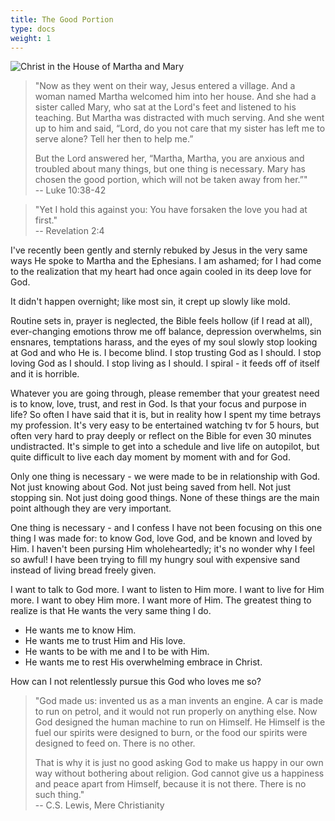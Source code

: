 ```yaml
---
title: The Good Portion
type: docs
weight: 1
---
```


![Christ in the House of Martha and Mary](/img/marymartha.jpg "Christ in the House of Martha and Mary - Johannes Vermeer")

> "Now as they went on their way, Jesus entered a village. And a woman named Martha welcomed him into her house. And she had a sister called Mary, who sat at the Lord's feet and listened to his teaching. But Martha was distracted with much serving. And she went up to him and said, “Lord, do you not care that my sister has left me to serve alone? Tell her then to help me.” 
>
> But the Lord answered her, “Martha, Martha, you are anxious and troubled about many things, but one thing is necessary. Mary has chosen the good portion, which will not be taken away from her.”"  
> -- Luke 10:38-42

> "Yet I hold this against you: You have forsaken the love you had at first."  
> -- Revelation 2:4

I've recently been gently and sternly rebuked by Jesus in the very same ways He spoke to Martha and the Ephesians. I am ashamed; for I had come to the realization that my heart had once again cooled in its deep love for God.

It didn't happen overnight; like most sin, it crept up slowly like mold. 

Routine sets in, prayer is neglected, the Bible feels hollow (if I read at all), ever-changing emotions throw me off balance, depression overwhelms, sin ensnares, temptations harass, and the eyes of my soul slowly stop looking at God and who He is. I become blind. I stop trusting God as I should. I stop loving God as I should. I stop living as I should. I spiral - it feeds off of itself and it is horrible.

Whatever you are going through, please remember that your greatest need is to know, love, trust, and rest in God. Is that your focus and purpose in life? So often I have said that it is, but in reality how I spent my time betrays my profession. It's very easy to be entertained watching tv for 5 hours, but often very hard to pray deeply or reflect on the Bible for even 30 minutes undistracted. It's simple to get into a schedule and live life on autopilot, but quite difficult to live each day moment by moment with and for God.

Only one thing is necessary - we were made to be in relationship with God. Not just knowing about God. Not just being saved from hell. Not just stopping sin. Not just doing good things. None of these things are the main point although they are very important. 

One thing is necessary - and I confess I have not been focusing on this one thing I was made for: to know God, love God, and be known and loved by Him. I haven't been pursing Him wholeheartedly; it's no wonder why I feel so awful! I have been trying to fill my hungry soul with expensive sand instead of living bread freely given.

I want to talk to God more. I want to listen to Him more. I want to live for Him more. I want to obey Him more. I want more of Him. The greatest thing to realize is that He wants the very same thing I do. 

- He wants me to know Him. 
- He wants me to trust Him and His love. 
- He wants to be with me and I to be with Him. 
- He wants me to rest His overwhelming embrace in Christ.

How can I not relentlessly pursue this God who loves me so?

> "God made us: invented us as a man invents an engine. A car is made to run on petrol, and it would not run properly on anything else. Now God designed the human machine to run on Himself. He Himself is the fuel our spirits were designed to burn, or the food our spirits were designed to feed on. There is no other. 
> 
> That is why it is just no good asking God to make us happy in our own way without bothering about religion. God cannot give us a happiness and peace apart from Himself, because it is not there. There is no such thing."  
> -- C.S. Lewis, Mere Christianity

<script src="https://static.esvmedia.org/crossref/crossref.min.js" type="text/javascript"></script>